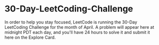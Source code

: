 # 30-Day-LeetCoding-Challenge
In order to help you stay focused, LeetCode is running the 30-Day LeetCoding Challenge for the month of April. 
A problem will appear here at midnight PDT each day, and you'll have 24 hours to solve it and submit it here on the Explore Card.

